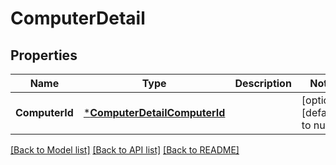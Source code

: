 # ComputerDetail

## Properties
Name | Type | Description | Notes
------------ | ------------- | ------------- | -------------
**ComputerId** | [***ComputerDetailComputerId**](computerDetail_computer_id.md) |  | [optional] [default to null]

[[Back to Model list]](../README.md#documentation-for-models) [[Back to API list]](../README.md#documentation-for-api-endpoints) [[Back to README]](../README.md)

